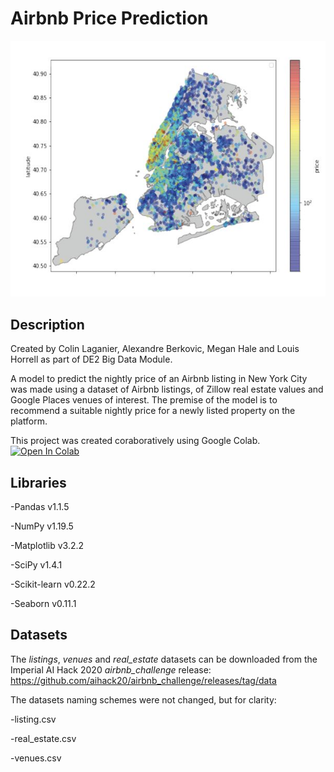 # Airbnb Price Prediction

![AirbnMap](./Images/airbnb_map_nyc.jpg)

## Description

Created by Colin Laganier, Alexandre Berkovic, Megan Hale and Louis Horrell as part of DE2 Big Data Module.

A model to predict the nightly price of an Airbnb listing in New York City was made using a dataset of Airbnb listings, of Zillow real estate values and Google Places venues of interest. The premise of the model is to recommend a suitable nightly price for a newly listed property on the platform. 

This project was created coraboratively using Google Colab. 
[![Open In Colab](https://colab.research.google.com/assets/colab-badge.svg)](https://colab.research.google.com/github/colin-lag/Airbnb-Big-Data/blob/master/Airbnb_challenge.ipynb)

## Libraries

-Pandas v1.1.5

-NumPy v1.19.5

-Matplotlib v3.2.2

-SciPy v1.4.1

-Scikit-learn v0.22.2

-Seaborn v0.11.1

## Datasets

The *listings*, *venues* and *real_estate* datasets can be downloaded from the Imperial AI Hack 2020 *airbnb_challenge* release: https://github.com/aihack20/airbnb_challenge/releases/tag/data

The datasets naming schemes were not changed, but for clarity:

-listing.csv

-real_estate.csv

-venues.csv

